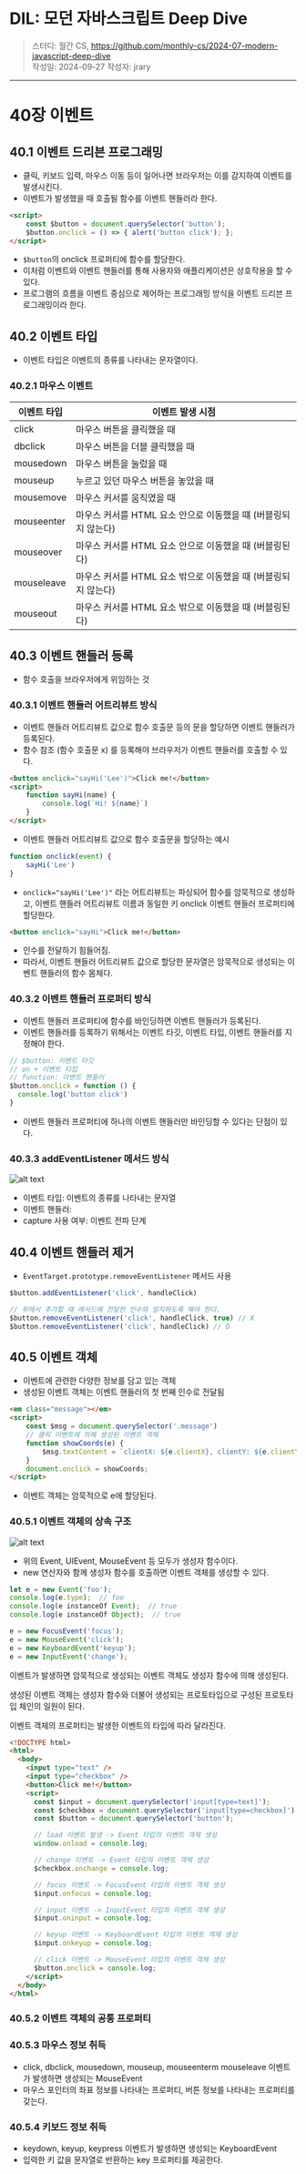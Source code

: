 # DIL: 모던 자바스크립트 Deep Dive

> 스터디: 월간 CS, https://github.com/monthly-cs/2024-07-modern-javascript-deep-dive  
> 작성일: 2024-09-27
> 작성자: jrary

---

# 40장 이벤트

## 40.1 이벤트 드리븐 프로그래밍

- 클릭, 키보드 입력, 마우스 이동 등이 일어나면 브라우저는 이를 감지하여 이벤트를 발생시킨다.
- 이벤트가 발생했을 때 호출될 함수를 이벤트 핸들러라 한다.

```html
<script>
    const $button = document.querySelector('button');
    $button.onclick = () => { alert('button click'); };
</script>
```

- `$button`의 onclick 프로퍼티에 함수를 할당한다.
- 이처럼 이벤트와 이벤트 핸들러를 통해 사용자와 애플리케이션은 상호작용을 할 수 있다.
- 프로그램의 흐름을 이벤트 중심으로 제어하는 프로그래밍 방식을 이벤트 드리븐 프로그래밍이라 한다.

## 40.2 이벤트 타입

- 이벤트 타입은 이벤트의 종류를 나타내는 문자열이다.

### 40.2.1 마우스 이벤트 

| 이벤트 타입 | 이벤트 발생 시점 |
| --- | --- |
| click | 마우스 버튼을 클릭했을 때 |
| dbclick | 마우스 버튼을 더블 클릭했을 때 |
| mousedown | 마우스 버튼을 눌렀을 때 |
| mouseup | 누르고 있던 마우스 버튼을 놓았을 때 |
| mousemove | 마우스 커서를 움직였을 때 |
| mouseenter | 마우스 커서를 HTML 요소 안으로 이동했을 떄 (버블링되지 않는다)|
| mouseover | 마우스 커서를 HTML 요소 안으로 이동했을 때 (버블링된다) |
| mouseleave | 마우스 커서를 HTML 요소 밖으로 이동했을 때 (버블링되지 않는다)|
| mouseout | 마우스 커서를 HTML 요소 밖으로 이동했을 때 (버블링된다) |

## 40.3 이벤트 핸들러 등록

- 함수 호출을 브라우저에게 위임하는 것

### 40.3.1 이벤트 핸들러 어트리뷰트 방식

- 이벤트 핸들러 어트리뷰트 값으로 함수 호출문 등의 문을 할당하면 이벤트 핸들러가 등록된다.
- 함수 참조 (함수 호출문 x) 를 등록해야 브라우저가 이벤트 핸들러를 호출할 수 있다.

```html
<button onclick="sayHi('Lee')">Click me!</button>
<script>
    function sayHi(name) {
        console.log(`Hi! ${name}`)
    }
</script>
```

- 이벤트 핸들러 어트리뷰트 값으로 함수 호출문을 할당하는 예시

```js
function onclick(event) {
    sayHi('Lee')
}
```

- `onclick="sayHi('Lee')"` 라는 어트리뷰트는 파싱되어 함수를 암묵적으로 생성하고, 이벤트 핸들러 어트리뷰트 이름과 동일한 키 onclick 이벤트 핸들러 프로퍼티에 할당한다.

```html
<button onclick="sayHi">Click me!</button>
```

- 인수를 전달하기 힘들어짐.
- 따라서, 이벤트 핸들러 어트리뷰트 값으로 할당한 문자열은 암묵적으로 생성되는 이벤트 핸들러의 함수 몸체다.

### 40.3.2 이벤트 핸들러 프로퍼티 방식

- 이벤트 핸들러 프로퍼티에 함수를 바인딩하면 이벤트 핸들러가 등록된다.
- 이벤트 핸들러를 등록하기 위해서는 이벤트 타깃, 이벤트 타입, 이벤트 핸들러를 지정해야 한다.

```js
// $button: 이벤트 타깃
// on + 이벤트 타입
// function: 이벤트 핸들러
$button.onclick = function () {
  console.log('button click')
}
```

- 이벤트 핸들러 프로퍼티에 하나의 이벤트 핸들러만 바인딩할 수 있다는 단점이 있다.

### 40.3.3 addEventListener 메서드 방식

![alt text](image-7.png)

- 이벤트 타입: 이벤트의 종류를 나타내는 문자열
- 이벤트 핸들러: 
- capture 사용 여부: 이벤트 전파 단계

## 40.4 이벤트 핸들러 제거

- `EventTarget.prototype.removeEventListener` 메서드 사용

```js
$button.addEventListener('click', handleClick)

// 위에서 추가할 때 메서드에 전달한 인수와 일치하도록 해야 한다.
$button.removeEventListener('click', handleClick, true) // X
$button.removeEventListener('click', handleClick) // O
```

## 40.5 이벤트 객체

- 이벤트에 관련한 다양한 정보를 담고 있는 객체
- 생성된 이벤트 객체는 이벤트 핸들러의 첫 번째 인수로 전달됨

```html
<em class="message"></em>
<script>
    const $msg = document.querySelector('.message')
    // 클릭 이벤트에 의해 생성된 이벤트 객체
    function showCoords(e) {
        $msg.textContent = `clientX: ${e.clientX}, clientY: ${e.clientY}`;
    }
    document.onclick = showCoords;
</script>
```

- 이벤트 객체는 암묵적으로 e에 할당된다.

### 40.5.1 이벤트 객체의 상속 구조

![alt text](image-8.png)

- 위의 Event, UIEvent, MouseEvent 등 모두가 생성자 함수이다.
- new 연산자와 함께 생성자 함수를 호출하면 이벤트 객체를 생성할 수 있다.

```js
let e = new Event('foo');
console.log(e.type);  // foo
console.log(e instanceOf Event);  // true
console.log(e instanceOf Object);  // true

e = new FocusEvent('focus');
e = new MouseEvent('click');
e = new KeyboardEvent('keyup');
e = new InputEvent('change');
```

이벤트가 발생하면 암묵적으로 생성되는 이벤트 객체도 생성자 함수에 의해 생성된다.

생성된 이벤트 객체는 생성자 함수와 더불어 생성되는 프로토타입으로 구성된 프로토타입 체인의 일원이 된다.

이벤트 객체의 프로퍼티는 발생한 이벤트의 타입에 따라 달라진다.

```html
<!DOCTYPE html>
<html>
  <body>
    <input type="text" />
    <input type="checkbox" />
    <button>Click me!</button>
    <script>
      const $input = document.querySelector('input[type=text]');
      const $checkbox = document.querySelector('input[type=checkbox]');
      const $button = document.querySelector('button');

      // load 이벤트 발생 -> Event 타입의 이벤트 객체 생성
      window.onload = console.log;

      // change 이벤트 -> Event 타입의 이벤트 객체 생성
      $checkbox.onchange = console.log;

      // focus 이벤트 -> FocusEvent 타입의 이벤트 객체 생성
      $input.onfocus = console.log;

      // input 이벤트 -> InputEvent 타입의 이벤트 객체 생성
      $input.oninput = console.log;

      // keyup 이벤트 -> KeyboardEvent 타입의 이벤트 객체 생성
      $input.onkeyup = console.log;

      // click 이벤트 -> MouseEvent 타입의 이벤트 객체 생성
      $button.onclick = console.log;
    </script>
  </body>
</html>
```

### 40.5.2 이벤트 객체의 공통 프로퍼티

### 40.5.3 마우스 정보 취득

- click, dbclick, mousedown, mouseup, mouseenterm mouseleave 이벤트가 발생하면 생성되는 MouseEvent
- 마우스 포인터의 좌표 정보를 나타내는 프로퍼티, 버튼 정보를 나타내는 프로퍼티를 갖는다.

### 40.5.4 키보드 정보 취득

- keydown, keyup, keypress 이벤트가 발생하면 생성되는 KeyboardEvent
- 입력한 키 값을 문자열로 반환하는 key 프로퍼티를 제공한다.
